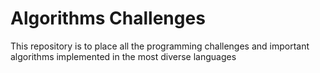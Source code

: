 # Algorithms Challenges
This repository is to place all the programming challenges and important algorithms implemented in the most diverse languages
